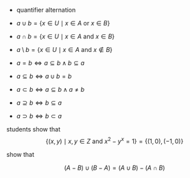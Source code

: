 * quantifier alternation

* $a \cup b = \{x \in U \mid x \in A \text{ or } x \in B\}$
* $a \cap b = \{x \in U \mid x \in A \text{ and } x \in B\}$
* $a \setminus b = \{x \in U \mid x \in A \text{ and } x \notin B\}$
* $a = b \iff a \subseteq b \land b \subseteq a$
* $a \subseteq b \iff a \cup b = b$
* $a \subset b \iff a \subseteq b \land a \neq b$
* $a \supseteq b \iff b \subseteq a$
* $a \supset b \iff b \subset a$

students show that
$$\{(x, y) \mid x, y \in Z \text{ and } x^2 - y^x = 1\} = \{(1,0), (-1, 0)\}$$

show that

$$(A-B)\cup(B-A) = (A\cup B) - (A\cap B)$$

